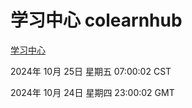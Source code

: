 # 学习中心 colearnhub
[学习中心](http://219.139.199.238:56308/colearnhub/)

2024年 10月 25日 星期五 07:00:02 CST

2024年 10月 24日 星期四 23:00:02 GMT
